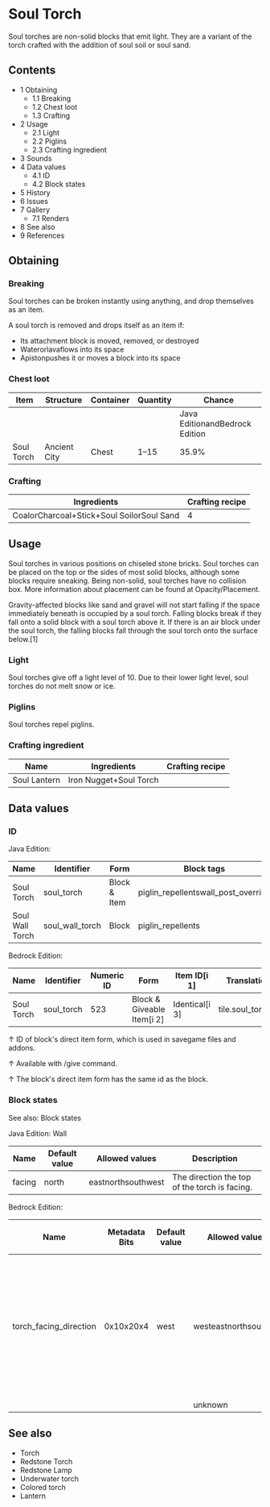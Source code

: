 # Soul Torch
Soul torches are non-solid blocks that emit light. They are a variant of the torch crafted with the addition of soul soil or soul sand.

## Contents
- 1 Obtaining
	- 1.1 Breaking
	- 1.2 Chest loot
	- 1.3 Crafting
- 2 Usage
	- 2.1 Light
	- 2.2 Piglins
	- 2.3 Crafting ingredient
- 3 Sounds
- 4 Data values
	- 4.1 ID
	- 4.2 Block states
- 5 History
- 6 Issues
- 7 Gallery
	- 7.1 Renders
- 8 See also
- 9 References

## Obtaining
### Breaking
Soul torches can be broken instantly using anything, and drop themselves as an item.

A soul torch is removed and drops itself as an item if:

- Its attachment block is moved, removed, or destroyed
- Waterorlavaflows into its space
- Apistonpushes it or moves a block into its space

### Chest loot
| Item       | Structure    | Container | Quantity | Chance                         |
|------------|--------------|-----------|----------|--------------------------------|
|            |              |           |          | Java EditionandBedrock Edition |
| Soul Torch | Ancient City | Chest     | 1–15     | 35.9%                          |

### Crafting
| Ingredients                               | Crafting recipe |
|-------------------------------------------|-----------------|
| CoalorCharcoal+Stick+Soul SoilorSoul Sand | 4               |

## Usage
Soul torches in various positions on chiseled stone bricks.
Soul torches can be placed on the top or the sides of most solid blocks, although some blocks require sneaking. Being non-solid, soul torches have no collision box. More information about placement can be found at Opacity/Placement.

Gravity-affected blocks like sand and gravel will not start falling if the space immediately beneath is occupied by a soul torch. Falling blocks break if they fall onto a solid block with a soul torch above it. If there is an air block under the soul torch, the falling blocks fall through the soul torch onto the surface below.[1]

### Light
Soul torches give off a light level of 10. Due to their lower light level, soul torches do not melt snow or ice.

### Piglins
Soul torches repel piglins.

### Crafting ingredient
| Name         | Ingredients            | Crafting recipe |
|--------------|------------------------|-----------------|
| Soul Lantern | Iron Nugget+Soul Torch |                 |

## Data values
### ID
Java Edition:

| Name            | Identifier      | Form         | Block tags                          | Item tags         | Translation key                 |
|-----------------|-----------------|--------------|-------------------------------------|-------------------|---------------------------------|
| Soul Torch      | soul_torch      | Block & Item | piglin_repellentswall_post_override | piglin_repellents | block.minecraft.soul_torch      |
| Soul Wall Torch | soul_wall_torch | Block        | piglin_repellents                   | —                 | block.minecraft.soul_wall_torch |

Bedrock Edition:

| Name       | Identifier | Numeric ID | Form                       | Item ID[i 1]   | Translation key      |
|------------|------------|------------|----------------------------|----------------|----------------------|
| Soul Torch | soul_torch | 523        | Block & Giveable Item[i 2] | Identical[i 3] | tile.soul_torch.name |


↑ ID of block's direct item form, which is used in savegame files and addons.

↑ Available with /give command.

↑ The block's direct item form has the same id as the block.


### Block states
See also: Block states

Java Edition:
Wall

| Name   | Default value | Allowed values     | Description                                   |
|--------|---------------|--------------------|-----------------------------------------------|
| facing | north         | eastnorthsouthwest | The direction the top of the torch is facing. |

Bedrock Edition:

| Name                   | Metadata Bits | Default value | Allowed values        | Values forMetadata Bits | Description                                                                                                                                  |
|------------------------|---------------|---------------|-----------------------|-------------------------|----------------------------------------------------------------------------------------------------------------------------------------------|
| torch_facing_direction | 0x10x20x4     | west          | westeastnorthsouthtop | 12345                   | The face of the block that the torch is attached to. If the torch is a wall torch, the top of the torch faces opposite to this direction.[2] |
|                        |               |               | unknown               | 0                       | Unused                                                                                                                                       |



## See also
- Torch
- Redstone Torch
- Redstone Lamp
- Underwater torch
- Colored torch
- Lantern


